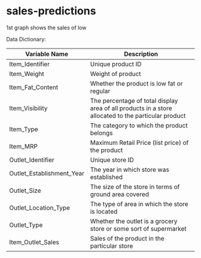 # sales-predictions

1st graph shows the sales of low 

Data Dictionary:

| Variable Name |	Description |
| ------------- | ----------- |
| Item_Identifier | Unique product ID |
| Item_Weight | Weight of product |
| Item_Fat_Content | Whether the product is low fat or regular |
| Item_Visibility |	The percentage of total display area of all products in a store allocated to the particular product |
| Item_Type	| The category to which the product belongs |
| Item_MRP |	Maximum Retail Price (list price) of the product |
| Outlet_Identifier |	Unique store ID |
| Outlet_Establishment_Year	| The year in which store was established |
| Outlet_Size	| The size of the store in terms of ground area covered |
| Outlet_Location_Type	| The type of area in which the store is located |
| Outlet_Type |	Whether the outlet is a grocery store or some sort of supermarket |
| Item_Outlet_Sales |	Sales of the product in the particular store |
